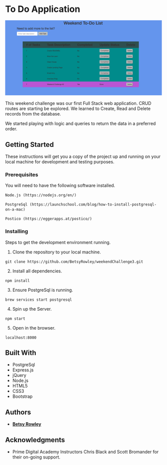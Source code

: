 # To Do Application

!['To Do' App](ToDoApp.png)

This weekend challenge was our first Full Stack web application. CRUD routes are starting be explored. We learned to Create, Read and Delete records from the database.

We started playing with logic and queries to return the data in a preferred order.


## Getting Started

These instructions will get you a copy of the project up and running on your local machine for development and testing purposes.

### Prerequisites

You will need to have the following software installed.

```
Node.js (https://nodejs.org/en/)
```

```
PostgreSql (https://launchschool.com/blog/how-to-install-postgresql-on-a-mac)
```

```
Postico (https://eggerapps.at/postico/)
```

### Installing

Steps to get the development environment running.

1. Clone the repository to your local machine.

```
git clone https://github.com/BetsyRowley/weekendChallenge3.git
```

2. Install all dependencies.

```
npm install
```

3. Ensure PostgreSql is running.

```
brew services start postgresql
```

4. Spin up the Server.

```
npm start
```

5. Open in the browser.

```
localhost:8000
```

## Built With

* PostgreSql
* Express.js
* jQuery
* Node.js
* HTML5
* CSS3
* Bootstrap


## Authors

* [**Betsy Rowley**](https://github.com/BetsyRowley)

## Acknowledgments

* Prime Digital Academy Instructors Chris Black and Scott Bromander for their on-going support.
